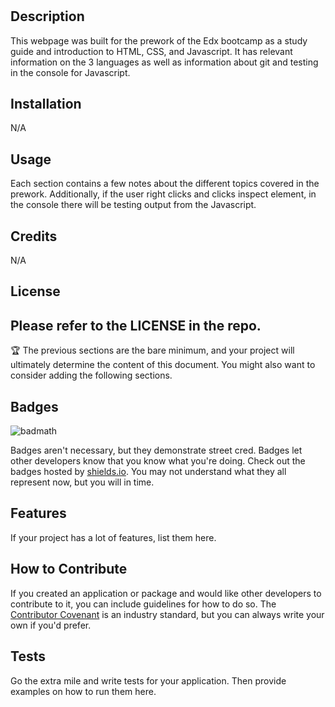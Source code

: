 # <Your-Project-Title>

## Description

This webpage was built for the prework of the Edx bootcamp as a study guide and introduction to HTML, CSS, and Javascript. It has relevant information on the 3 languages as well as information about git and testing in the console for Javascript.

## Installation

N/A

## Usage

Each section contains a few notes about the different topics covered in the prework. Additionally, if the user right clicks and clicks inspect element, in the console there will be testing output from the Javascript.

## Credits

N/A

## License

Please refer to the LICENSE in the repo.
---

🏆 The previous sections are the bare minimum, and your project will ultimately determine the content of this document. You might also want to consider adding the following sections.

## Badges

![badmath](https://img.shields.io/github/languages/top/nielsenjared/badmath)

Badges aren't necessary, but they demonstrate street cred. Badges let other developers know that you know what you're doing. Check out the badges hosted by [shields.io](https://shields.io/). You may not understand what they all represent now, but you will in time.

## Features

If your project has a lot of features, list them here.

## How to Contribute

If you created an application or package and would like other developers to contribute to it, you can include guidelines for how to do so. The [Contributor Covenant](https://www.contributor-covenant.org/) is an industry standard, but you can always write your own if you'd prefer.

## Tests

Go the extra mile and write tests for your application. Then provide examples on how to run them here.